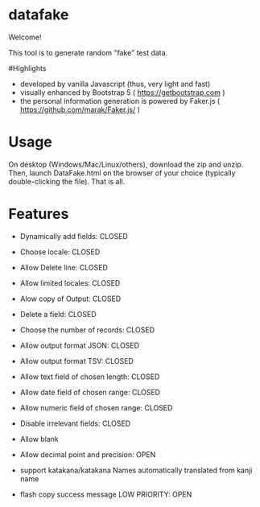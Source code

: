 # datafake

Welcome!

This tool is to generate random "fake" test data.

#Highlights
- developed by vanilla Javascript (thus, very light and fast)
- visually enhanced by Bootstrap 5 ( https://getbootstrap.com )
- the personal information generation is powered by Faker.js ( https://github.com/marak/Faker.js/ )
# Usage

On desktop (Windows/Mac/Linux/others), download the zip and unzip.  Then, launch DataFake.html on the browser of your choice (typically double-clicking the file).  That is all.

# Features
- Dynamically add fields: CLOSED
- Choose locale: CLOSED
- Allow Delete line: CLOSED
- Allow limited locales: CLOSED
- Alow copy of Output: CLOSED
- Delete a field: CLOSED
- Choose the number of records: CLOSED
- Allow output format JSON: CLOSED
- Allow output format TSV: CLOSED
- Allow text field of chosen length: CLOSED
- Allow date field of chosen range: CLOSED
- Allow numeric field of chosen range: CLOSED
- Disable irrelevant fields: CLOSED

- Allow blank
- Allow decimal point and precision: OPEN
- support katakana/katakana Names automatically translated from kanji name
- flash copy success message LOW PRIORITY: OPEN